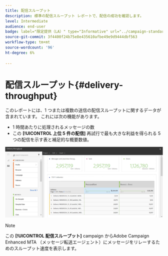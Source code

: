 ```yaml
---
title: 配信スループット
description: 標準の配信スループット レポートで、配信の成功を確認します。
level: Intermediate
audience: end-user
badge: label="限定提供（LA）" type="Informative" url="../campaign-standard-migration-home.md" tooltip="Campaign Standard移行済みユーザーに制限"
source-git-commit: 3f4400f24b75e8e435610afbe49e9d9444dbf563
workflow-type: tm+mt
source-wordcount: '96'
ht-degree: 6%

---
```


# 配信スループット{#delivery-throughput}

このレポートには、1 つまたは複数の送信の配信スループットに関するデータが含まれています。 これには次の機能があります。

* 1 時間あたりに処理されるメッセージの数
* この **[!UICONTROL 上位 5 件の配信]** 再試行で最も大きな利益を得られる 5 つの配信を示す表と補足的な概要数値。

![](assets/delivery_reports_1.png)

>[!NOTE]
>
>この **[!UICONTROL 配信スループット]** campaign からAdobe Campaign Enhanced MTA （メッセージ転送エージェント）にメッセージをリレーするためのスループット速度を表示します。
